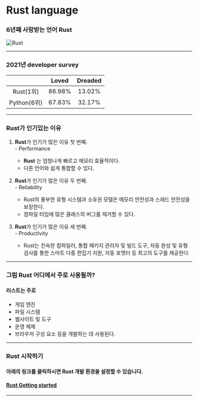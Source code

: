 # Rust language  

### 6년째 사랑받는 언어 **Rust**  
![Rust](Rust.png)    

---
### 2021년 developer survey  
||Loved|Dreaded|
|:---:|:---:|:---:|
|Rust(1위)|86.98%|13.02%|
|Python(6위)|67.83%|32.17%|  
---

### **Rust**가 인기있는 이유

   1. **Rust**가 인기가 많은 이유 첫 번째.  
     - Performance  
        - **Rust** 는 엄청나게 빠르고 메모리 효율적이다.  
        - 다른 언어와 쉽게 통합할 수 있다.  

2. **Rust**가 인기가 많은 이유 두 번째.  
       - Reliability  
    - Rust의 풍부한 유형 시스템과 소유권 모델은 메모리 안전성과 스레드 안전성을 보장한다.
    - 컴파일 타임에 많은 클래스의 버그를 제거할 수 있다.  
  
3. **Rust**가 인기가 많은 이유 세 번째.  
       - Productivity  
      -  Rust는 친숙한 컴파일러, 통합 패키지 관리자 및 빌드 도구, 자동 완성 및 유형 검사를 통한 스마트 다중 편집기 지원, 자동 포맷터 등 최고의 도구를 제공한다. 

---

### 그럼 **Rust** 어디에서 주로 사용될까?  
#### 러스트는 주로
  - 게임 엔진
  - 파일 시스템
  - 웹사이트 및 도구
  - 운영 체제
  - 브라우저 구성 요소 등을 개발하는 데 사용된다.
  ---

  ### **Rust** 시작하기  
  #### 아래의 링크를 클릭하시면 **Rust** 개발 환경을 설정할 수 있습니다.  

  #### [Rust Getting started](https://www.rust-lang.org/learn/get-started)
  ---
  

   
